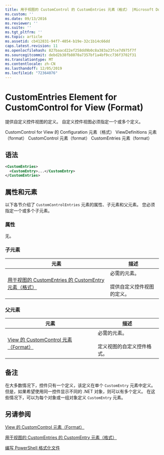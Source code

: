 ```yaml
---
title: 用于视图的 CustomControl 的 CustomEntries 元素（格式） |Microsoft Docs
ms.custom: ''
ms.date: 09/13/2016
ms.reviewer: ''
ms.suite: ''
ms.tgt_pltfrm: ''
ms.topic: article
ms.assetid: cb412831-94f7-4054-b19e-32c1b14c66dd
caps.latest.revision: 11
ms.openlocfilehash: 827baacd22ef258dd9b0c8a383a23fce7d975f7f
ms.sourcegitcommit: debd2b38fb8070a7357bf1a4bf9cc736f3702f31
ms.translationtype: MT
ms.contentlocale: zh-CN
ms.lasthandoff: 12/05/2019
ms.locfileid: "72364076"
---
```

# <a name="customentries-element-for-customcontrol-for-view-format"></a>CustomEntries Element for CustomControl for View (Format)

提供自定义控件视图的定义。 自定义控件视图必须指定一个或多个定义。

CustomControl for View 的 Configuration 元素（格式） ViewDefinitions 元素（format） CustomControl 元素（format） CustomEntries 元素（format）

## <a name="syntax"></a>语法

```xml
<CustomEntries>
  <CustomEntry>...</CustomEntry>
</CustomEntries>
```

## <a name="attributes-and-elements"></a>属性和元素

以下各节介绍了 `CustomControlEntries` 元素的属性、子元素和父元素。 您必须指定一个或多个子元素。

### <a name="attributes"></a>属性

无。

### <a name="child-elements"></a>子元素

|元素|描述|
|-------------|-----------------|
|[用于视图的 CustomEntries 的 CustomEntry 元素（格式）](./customentry-element-for-customentries-for-customcontrol-for-view-format.md)|必需的元素。<br /><br /> 提供自定义控件视图的定义。|

### <a name="parent-elements"></a>父元素

|元素|描述|
|-------------|-----------------|
|[View 的 CustomControl 元素（Format）](./customcontrol-element-for-view-format.md)|必需的元素。<br /><br /> 定义视图的自定义控件格式。|

## <a name="remarks"></a>备注

在大多数情况下，控件只有一个定义，该定义在单个 `CustomEntry` 元素中定义。 但是，如果希望使用同一控件显示不同的 .NET 对象，则可以有多个定义。 在这些情况下，可以为每个对象或一组对象定义 `CustomEntry` 元素。

## <a name="see-also"></a>另请参阅

[View 的 CustomControl 元素（Format）](./customcontrol-element-for-view-format.md)

[用于视图的 CustomEntries 的 CustomEntry 元素（格式）](./customentry-element-for-customentries-for-customcontrol-for-view-format.md)

[编写 PowerShell 格式化文件](./writing-a-powershell-formatting-file.md)
